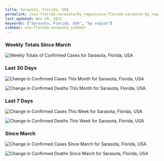 ```yaml
---
title: Sarasota, Florida, USA
permalink: /usa-florida-sarasota/by_region/usa-florida-sarasota-by_region.html
last_updated: Nov 29, 2021
keywords: ["Sarasota, Florida, USA", "by region"]
sidebar: usa-florida-sarasota_sidebar
---
```


<h3>Weekly Totals Since March</h3>

![Weekly Totals of Confirmed Cases for Sarasota, Florida, USA](/covid_tracker/images/graphs/usa-florida-sarasota-weekly_totals_graph.png)

<h3>Last 30 Days</h3>

![Change in Confirmed Cases This Month for Sarasota, Florida, USA](/covid_tracker/images/graphs/usa-florida-sarasota-delta_confirmed-30_days_graph.png)

![Change in Confirmed Deaths This Month for Sarasota, Florida, USA](/covid_tracker/images/graphs/usa-florida-sarasota-delta_deaths-30_days_graph.png)

<h3>Last 7 Days</h3>

![Change in Confirmed Cases This Week for Sarasota, Florida, USA](/covid_tracker/images/graphs/usa-florida-sarasota-delta_confirmed-7_days_graph.png)

![Change in Confirmed Deaths This Week for Sarasota, Florida, USA](/covid_tracker/images/graphs/usa-florida-sarasota-delta_deaths-7_days_graph.png)

<h3>Since March</h3>

![Change in Confirmed Cases Since March for Sarasota, Florida, USA](/covid_tracker/images/graphs/usa-florida-sarasota-delta_confirmed-since_march_graph.png)

![Change in Confirmed Deaths Since March for Sarasota, Florida, USA](/covid_tracker/images/graphs/usa-florida-sarasota-delta_deaths-since_march_graph.png)
